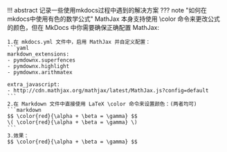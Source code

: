 !!! abstract
    记录一些使用mkdocs过程中遇到的解决方案
??? note "如何在mkdocs中使用有色的数学公式"
    MathJax 本身支持使用 \color 命令来更改公式的颜色，但在 MkDocs 中你需要确保正确配置 MathJax:

    1.在 mkdocs.yml 文件中，启用 MathJax 并自定义配置：
    ```yaml
    markdown_extensions:
    - pymdownx.superfences
    - pymdownx.highlight
    - pymdownx.arithmatex

    extra_javascript:
    - http://cdn.mathjax.org/mathjax/latest/MathJax.js?config=default
    ```
    2.在 Markdown 文件中直接使用 LaTeX \color 命令来设置颜色：(两者均可)
    ```markdown
    $$ \color{red}{\alpha + \beta = \gamma} $$
    \( \color{red}{\alpha + \beta = \gamma} \)
    ```
    3.效果：
    $$ \color{red}{\alpha + \beta = \gamma} $$